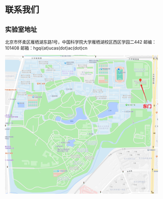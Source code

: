 # 联系我们


## 实验室地址
北京市怀柔区雁栖湖东路1号，中国科学院大学雁栖湖校区西区学园二442
邮编：101408
邮箱：hgqi(at)ucas(dot)ac(dot)cn



![Contact](/contact/map.png)

